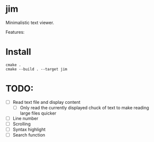 # jim
Minimalistic text viewer.

Features:


# Install
```
cmake .
cmake --build . --target jim
```


# TODO:
- [ ] Read text file and display content
    - [ ] Only read the currently displayed chuck of text to make reading large files quicker
- [ ] Line number
- [ ] Scrolling
- [ ] Syntax highlight
- [ ] Search function

<!-- - [ ] -->
